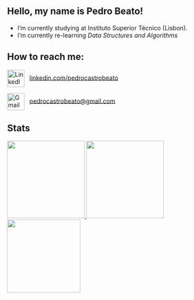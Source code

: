 ## Hello, my name is Pedro Beato!

- I’m currently studying at Instituto Superior Técnico (Lisbon).
- I’m currently re-learning *Data Structures and Algorithms*

## How to reach me:
<p align="left">
  <img src="https://img.shields.io/badge/LinkedIn-58A6FF?style=flat&logo=linkedin&logoColor=white" alt="LinkedIn" width="40" height="40" style="vertical-align: middle;"/>
  &nbsp;
  <a href="https://www.linkedin.com/in/pedrocastrobeato/" target="_blank">
    linkedin.com/pedrocastrobeato
  </a>
</p>

<p align="left">

  <img src="https://img.shields.io/badge/Gmail-58A6FF?style=flat&logo=gmail&logoColor=white" alt="Gmail" width="40" height="40" style="vertical-align: middle;"/>
  &nbsp;
  <a href="mailto:pedrocastrobeato@gmail.com" target="_blank">
    pedrocastrobeato@gmail.com
  </a>
</p>






## Stats
<!-- GitHub Stats -->
<a href="https://github.com/anuraghazra/github-readme-stats">
  <img height="180em" src="https://github-readme-stats.vercel.app/api?username=pedrocbeato&hide_border=true&show_icons=true&count_private=true&bg_color=1a1a2e&text_color=eee&icon_color=f39c12&title_color=e74c3c&border_color=16213e" />
</a>
<!-- Top Languages -->
<a href="https://github.com/anuraghazra/convoychat">
  <img height="180em" src="https://github-readme-stats.vercel.app/api/top-langs/?username=pedrocbeato&layout=compact&hide_border=true&langs_count=8&bg_color=1a1a2e&text_color=eee&title_color=e74c3c&border_color=16213e" />
</a>
<!-- Streak Stats -->
<a href="https://git.io/streak-stats">
  <img height="170em" src="https://streak-stats.demolab.com?user=pedrocbeato&hide_border=true&date_format=j%20M%5B%20Y%5D&mode=weekly&background=1a1a2e&stroke=16213e&ring=f39c12&fire=e74c3c&currStreakNum=eee&sideNums=eee&currStreakLabel=e74c3c&sideLabels=bbb&dates=bbb" />
</a>


<!--
**OhBeato/OhBeato** is a ✨ _special_ ✨ repository because its `README.md` (this file) appears on your GitHub profile.

Here are some ideas to get you started:

- 🔭 I’m currently working on ...
- 🌱 I’m currently learning ...
- 👯 I’m looking to collaborate on ...
- 🤔 I’m looking for help with ...
- 💬 Ask me about ...
- 📫 How to reach me: ...
- 😄 Pronouns: ...
- ⚡ Fun fact: ...
-->
